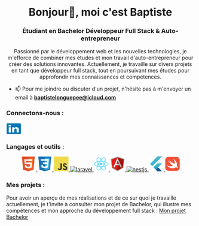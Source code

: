 <h1 align="center">Bonjour👋, moi c'est Baptiste</h1>
<h3 align="center">Étudiant en Bachelor Développeur Full Stack & Auto-entrepreneur</h3>

<p align="center">Passionné par le développement web et les nouvelles technologies, je m'efforce de combiner mes études et mon travail d'auto-entrepreneur pour créer des solutions innovantes. Actuellement, je travaille sur divers projets en tant que développeur full stack, tout en poursuivant mes études pour approfondir mes connaissances et compétences.</p>

- 📫 Pour me joindre ou discuter d'un projet, n'hésite pas à m'envoyer un email à **baptistelonguepee@icloud.com**

<h3 align="left">Connectons-nous :</h3>
<p align="left">
<a href="https://www.linkedin.com/in/baptiste-longuepee-6953a4207/" target="blank"><img align="center" src="https://raw.githubusercontent.com/devicons/devicon/master/icons/linkedin/linkedin-original.svg" alt="Baptiste Longuepée" height="30" width="40" /></a>
</p>

<h3 align="left">Langages et outils :</h3>
<p align="center">
<a href="https://www.w3.org/html/" target="_blank" rel="noreferrer"> <img src="https://raw.githubusercontent.com/devicons/devicon/master/icons/html5/html5-original.svg" alt="html5" width="40" height="40"/> </a>
<a href="https://www.w3schools.com/css/" target="_blank" rel="noreferrer"> <img src="https://raw.githubusercontent.com/devicons/devicon/master/icons/css3/css3-original.svg" alt="css3" width="40" height="40"/> </a>
<a href="https://developer.mozilla.org/en-US/docs/Web/JavaScript" target="_blank" rel="noreferrer"> <img src="https://raw.githubusercontent.com/devicons/devicon/master/icons/javascript/javascript-original.svg" alt="javascript" width="40" height="40"/> </a>
<a href="https://laravel.com/" target="_blank" rel="noreferrer"> <img src="https://cdn.jsdelivr.net/gh/devicons/devicon@latest/icons/laravel/laravel-original.svg" alt="laravel" width="40" height="40" /> </a>
<a href="https://reactjs.org/" target="_blank" rel="noreferrer"> <img src="https://raw.githubusercontent.com/devicons/devicon/master/icons/react/react-original.svg" alt="react" width="40" height="40"/> </a>
<a href="https://angular.io/" target="_blank" rel="noreferrer"> <img src="https://raw.githubusercontent.com/devicons/devicon/master/icons/angularjs/angularjs-original.svg" alt="angular" width="40" height="40"/> </a>
<a href="https://nestjs.com/" target="_blank" rel="noreferrer"> <img src="https://cdn.jsdelivr.net/gh/devicons/devicon@latest/icons/nestjs/nestjs-original.svg" alt="nestjs" width="40" height="40"/> </a>
<a href="https://flutter.dev/" target="_blank" rel="noreferrer"> <img src="https://raw.githubusercontent.com/devicons/devicon/master/icons/flutter/flutter-original.svg" alt="flutter" width="40" height="40"/> </a>
<a href="https://developer.apple.com/swift/" target="_blank" rel="noreferrer"> <img src="https://raw.githubusercontent.com/devicons/devicon/master/icons/swift/swift-original.svg" alt="swift" width="40" height="40"/> </a>
</p>

<h3 align="left">Mes projets :</h3>
<p align="left">
Pour avoir un aperçu de mes réalisations et de ce sur quoi je travaille actuellement, je t'invite à consulter mon projet de Bachelor, qui illustre mes compétences et mon approche du développement full stack :
<a href="https://github.com/B3-Baptiste-Dev" target="_blank">Mon projet Bachelor</a>
</p>
